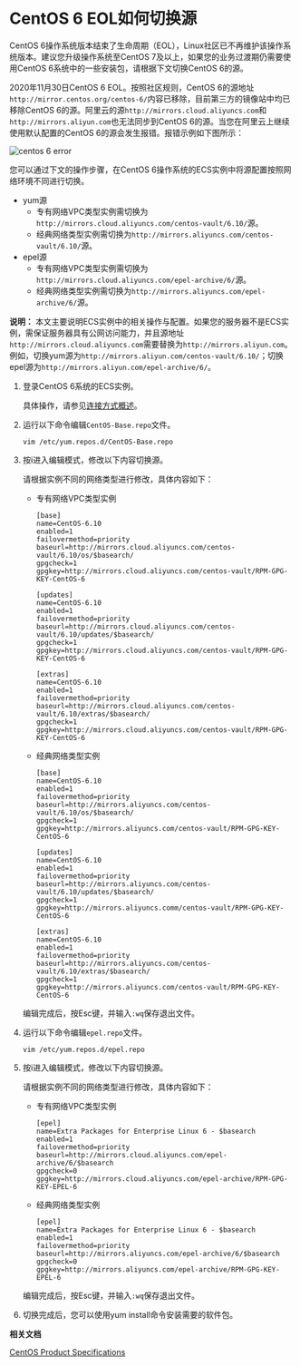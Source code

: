 # CentOS 6 EOL如何切换源

CentOS 6操作系统版本结束了生命周期（EOL），Linux社区已不再维护该操作系统版本。建议您升级操作系统至CentOS 7及以上，如果您的业务过渡期仍需要使用CentOS 6系统中的一些安装包，请根据下文切换CentOS 6的源。

2020年11月30日CentOS 6 EOL。按照社区规则，CentOS 6的源地址`http://mirror.centos.org/centos-6/`内容已移除，目前第三方的镜像站中均已移除CentOS 6的源。阿里云的源`http://mirrors.cloud.aliyuncs.com`和`http://mirrors.aliyun.com`也无法同步到CentOS 6的源。当您在阿里云上继续使用默认配置的CentOS 6的源会发生报错。报错示例如下图所示：

![centos 6 error](https://static-aliyun-doc.oss-accelerate.aliyuncs.com/assets/img/zh-CN/3368796061/p187588.png)

您可以通过下文的操作步骤，在CentOS 6操作系统的ECS实例中将源配置按照网络环境不同进行切换。

-   yum源
    -   专有网络VPC类型实例需切换为`http://mirrors.cloud.aliyuncs.com/centos-vault/6.10/`源。
    -   经典网络类型实例需切换为`http://mirrors.aliyuncs.com/centos-vault/6.10/`源。
-   epel源
    -   专有网络VPC类型实例需切换为`http://mirrors.cloud.aliyuncs.com/epel-archive/6/`源。
    -   经典网络类型实例需切换为`http://mirrors.aliyuncs.com/epel-archive/6/`源。

**说明：** 本文主要说明ECS实例中的相关操作与配置。如果您的服务器不是ECS实例，需保证服务器具有公网访问能力，并且源地址`http://mirrors.cloud.aliyuncs.com`需要替换为`http://mirrors.aliyun.com`。例如，切换yum源为`http://mirrors.aliyun.com/centos-vault/6.10/`；切换epel源为`http://mirrors.aliyun.com/epel-archive/6/`。

1.  登录CentOS 6系统的ECS实例。

    具体操作，请参见[连接方式概述](/cn.zh-CN/实例/连接实例/连接方式概述.md)。

2.  运行以下命令编辑`CentOS-Base.repo`文件。

    ```
    vim /etc/yum.repos.d/CentOS-Base.repo 
    ```

3.  按i进入编辑模式，修改以下内容切换源。

    请根据实例不同的网络类型进行修改，具体内容如下：

    -   专有网络VPC类型实例

        ```
        [base]
        name=CentOS-6.10
        enabled=1
        failovermethod=priority
        baseurl=http://mirrors.cloud.aliyuncs.com/centos-vault/6.10/os/$basearch/
        gpgcheck=1
        gpgkey=http://mirrors.cloud.aliyuncs.com/centos-vault/RPM-GPG-KEY-CentOS-6
        
        [updates]
        name=CentOS-6.10
        enabled=1
        failovermethod=priority
        baseurl=http://mirrors.cloud.aliyuncs.com/centos-vault/6.10/updates/$basearch/
        gpgcheck=1
        gpgkey=http://mirrors.cloud.aliyuncs.com/centos-vault/RPM-GPG-KEY-CentOS-6
        
        [extras]
        name=CentOS-6.10
        enabled=1
        failovermethod=priority
        baseurl=http://mirrors.cloud.aliyuncs.com/centos-vault/6.10/extras/$basearch/
        gpgcheck=1
        gpgkey=http://mirrors.cloud.aliyuncs.com/centos-vault/RPM-GPG-KEY-CentOS-6
        ```

    -   经典网络类型实例

        ```
        [base]
        name=CentOS-6.10
        enabled=1
        failovermethod=priority
        baseurl=http://mirrors.aliyuncs.com/centos-vault/6.10/os/$basearch/
        gpgcheck=1
        gpgkey=http://mirrors.aliyuncs.com/centos-vault/RPM-GPG-KEY-CentOS-6
        
        [updates]
        name=CentOS-6.10
        enabled=1
        failovermethod=priority
        baseurl=http://mirrors.aliyuncs.com/centos-vault/6.10/updates/$basearch/
        gpgcheck=1
        gpgkey=http://mirrors.aliyuncs.comm/centos-vault/RPM-GPG-KEY-CentOS-6
        
        [extras]
        name=CentOS-6.10
        enabled=1
        failovermethod=priority
        baseurl=http://mirrors.aliyuncs.com/centos-vault/6.10/extras/$basearch/
        gpgcheck=1
        gpgkey=http://mirrors.aliyuncs.com/centos-vault/RPM-GPG-KEY-CentOS-6
        ```

    编辑完成后，按Esc键，并输入`:wq`保存退出文件。

4.  运行以下命令编辑`epel.repo`文件。

    ```
    vim /etc/yum.repos.d/epel.repo
    ```

5.  按i进入编辑模式，修改以下内容切换源。

    请根据实例不同的网络类型进行修改，具体内容如下：

    -   专有网络VPC类型实例

        ```
        [epel]
        name=Extra Packages for Enterprise Linux 6 - $basearch
        enabled=1
        failovermethod=priority
        baseurl=http://mirrors.cloud.aliyuncs.com/epel-archive/6/$basearch
        gpgcheck=0
        gpgkey=http://mirrors.cloud.aliyuncs.com/epel-archive/RPM-GPG-KEY-EPEL-6
        ```

    -   经典网络类型实例

        ```
        [epel]
        name=Extra Packages for Enterprise Linux 6 - $basearch
        enabled=1
        failovermethod=priority
        baseurl=http://mirrors.aliyuncs.com/epel-archive/6/$basearch
        gpgcheck=0
        gpgkey=http://mirrors.aliyuncs.com/epel-archive/RPM-GPG-KEY-EPEL-6
        ```

    编辑完成后，按Esc键，并输入`:wq`保存退出文件。

6.  切换完成后，您可以使用yum install命令安装需要的软件包。


**相关文档**  


[CentOS Product Specifications](https://wiki.centos.org/About/Product)

